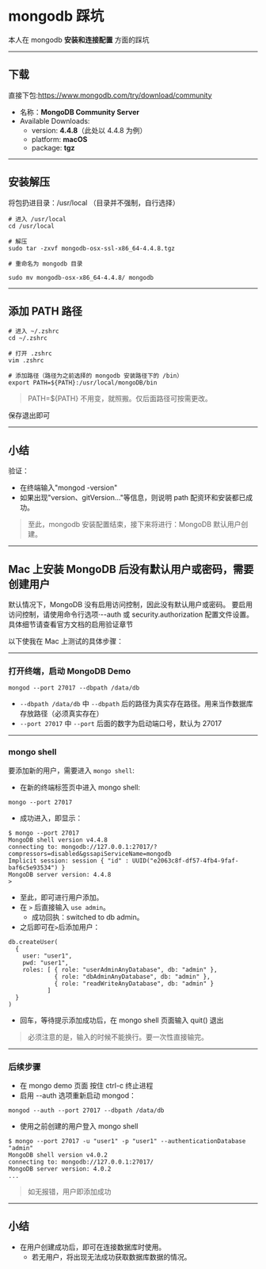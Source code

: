 # mongodb 踩坑

本人在 mongodb **安装和连接配置** 方面的踩坑

---

## 下载

直接下包:https://www.mongodb.com/try/download/community

- 名称：**MongoDB Community Server**
- Available Downloads:
  - version: **4.4.8**（此处以 4.4.8 为例）
  - platform: **macOS**
  - package: **tgz**

---

## 安装解压

将包扔进目录：/usr/local （目录并不强制，自行选择）

```
# 进入 /usr/local
cd /usr/local

# 解压
sudo tar -zxvf mongodb-osx-ssl-x86_64-4.4.8.tgz

# 重命名为 mongodb 目录

sudo mv mongodb-osx-x86_64-4.4.8/ mongodb
```

---

## 添加 PATH 路径

```
# 进入 ~/.zshrc
cd ~/.zshrc

# 打开 .zshrc
vim .zshrc

# 添加路径（路径为之前选择的 mongodb 安装路径下的 /bin）
export PATH=${PATH}:/usr/local/mongoDB/bin
```

> PATH=${PATH} 不用变，就照搬。仅后面路径可按需更改。

保存退出即可

---

## 小结

验证：

- 在终端输入"mongod -version"
- 如果出现"version、gitVersion..."等信息，则说明 path 配资环和安装都已成功。

> 至此，mongodb 安装配置结束，接下来将进行：MongoDB 默认用户创建。

---

## Mac 上安装 MongoDB 后没有默认用户或密码，需要创建用户

默认情况下，MongoDB 没有启用访问控制，因此没有默认用户或密码。
要启用访问控制，请使用命令行选项·--auth 或 security.authorization 配置文件设置。
具体细节请查看官方文档的启用验证章节

以下使我在 Mac 上测试的具体步骤：

---

### 打开终端，启动 MongoDB Demo

```
mongod --port 27017 --dbpath /data/db
```

- `--dbpath /data/db` 中 `--dbpath` 后的路径为真实存在路径。用来当作数据库存放路径（必须真实存在）
- `--port 27017` 中 `--port` 后面的数字为启动端口号，默认为 27017

---

### mongo shell

要添加新的用户，需要进入 `mongo shell`:

- 在新的终端标签页中进入 mongo shell:

```
mongo --port 27017
```

- 成功进入，即显示：

```
$ mongo --port 27017
MongoDB shell version v4.4.8
connecting to: mongodb://127.0.0.1:27017/?compressors=disabled&gssapiServiceName=mongodb
Implicit session: session { "id" : UUID("e2063c8f-df57-4fb4-9faf-baf6c5e93534") }
MongoDB server version: 4.4.8
>
```

- 至此，即可进行用户添加。
- 在 `>` 后直接输入 `use admin`。
  - 成功回执：switched to db admin。
- 之后即可在`>`后添加用户：

```
db.createUser(
  {
    user: "user1",
    pwd: "user1",
    roles: [ { role: "userAdminAnyDatabase", db: "admin" },
    		 { role: "dbAdminAnyDatabase", db: "admin" },
             { role: "readWriteAnyDatabase", db: "admin" }
           ]
  }
)
```

- 回车，等待提示添加成功后，在 mongo shell 页面输入 quit() 退出

> 必须注意的是，输入的时候不能换行。要一次性直接输完。

---

### 后续步骤

- 在 mongo demo 页面 按住 ctrl-c 终止进程
- 启用 --auth 选项重新启动 mongod：

```
mongod --auth --port 27017 --dbpath /data/db
```

- 使用之前创建的用户登入 mongo shell

```
$ mongo --port 27017 -u "user1" -p "user1" --authenticationDatabase "admin"
MongoDB shell version v4.0.2
connecting to: mongodb://127.0.0.1:27017/
MongoDB server version: 4.0.2
...
```

> 如无报错，用户即添加成功

---

## 小结

- 在用户创建成功后，即可在连接数据库时使用。
  - 若无用户，将出现无法成功获取数据库数据的情况。
